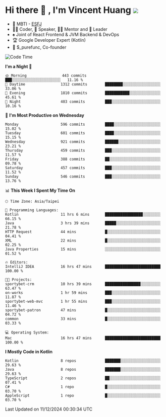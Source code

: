 # Hi there 👋 , I'm Vincent Huang ![](https://komarev.com/ghpvc/?username=Jian-Min-Huang)
- 👀 MBTI - [ESFJ](https://www.16personalities.com/esfj-personality)
- 👨‍💻 Coder, 🎤 Speaker, 👨‍🏫 Mentor and 🚀 Leader
- ♠️ Joint of React Frontend & JVM Backend & DevOps
- 🏆 Google Developer Expert (Kotlin)
- 💼 $_purefunc, Co-founder

<!--START_SECTION:waka-->
![Code Time](http://img.shields.io/badge/Code%20Time-4%2C784%20hrs%2045%20mins-blue)

**I'm a Night 🦉** 

```text
🌞 Morning                443 commits         ███░░░░░░░░░░░░░░░░░░░░░░   11.16 % 
🌆 Daytime                1312 commits        ████████░░░░░░░░░░░░░░░░░   33.06 % 
🌃 Evening                1810 commits        ███████████░░░░░░░░░░░░░░   45.61 % 
🌙 Night                  403 commits         ███░░░░░░░░░░░░░░░░░░░░░░   10.16 % 
```
📅 **I'm Most Productive on Wednesday** 

```text
Monday                   596 commits         ████░░░░░░░░░░░░░░░░░░░░░   15.02 % 
Tuesday                  601 commits         ████░░░░░░░░░░░░░░░░░░░░░   15.15 % 
Wednesday                921 commits         ██████░░░░░░░░░░░░░░░░░░░   23.21 % 
Thursday                 459 commits         ███░░░░░░░░░░░░░░░░░░░░░░   11.57 % 
Friday                   388 commits         ██░░░░░░░░░░░░░░░░░░░░░░░   09.78 % 
Saturday                 457 commits         ███░░░░░░░░░░░░░░░░░░░░░░   11.52 % 
Sunday                   546 commits         ███░░░░░░░░░░░░░░░░░░░░░░   13.76 % 
```


📊 **This Week I Spent My Time On** 

```text
🕑︎ Time Zone: Asia/Taipei

💬 Programming Languages: 
Kotlin                   11 hrs 6 mins       █████████████████░░░░░░░░   66.15 % 
Java                     3 hrs 39 mins       █████░░░░░░░░░░░░░░░░░░░░   21.78 % 
HTTP Request             44 mins             █░░░░░░░░░░░░░░░░░░░░░░░░   04.41 % 
XML                      22 mins             █░░░░░░░░░░░░░░░░░░░░░░░░   02.25 % 
Java Properties          15 mins             ░░░░░░░░░░░░░░░░░░░░░░░░░   01.52 % 

🔥 Editors: 
IntelliJ IDEA            16 hrs 47 mins      █████████████████████████   100.00 % 

🐱‍💻 Projects: 
sportybet-crm            10 hrs 39 mins      ████████████████░░░░░░░░░   63.47 % 
on-works                 1 hr 59 mins        ███░░░░░░░░░░░░░░░░░░░░░░   11.87 % 
sportybet-web-mvc        1 hr 55 mins        ███░░░░░░░░░░░░░░░░░░░░░░   11.46 % 
sportybet-patron         47 mins             █░░░░░░░░░░░░░░░░░░░░░░░░   04.72 % 
common                   33 mins             █░░░░░░░░░░░░░░░░░░░░░░░░   03.33 % 

💻 Operating System: 
Mac                      16 hrs 47 mins      █████████████████████████   100.00 % 
```

**I Mostly Code in Kotlin** 

```text
Kotlin                   8 repos             ███████░░░░░░░░░░░░░░░░░░   29.63 % 
Java                     8 repos             ███████░░░░░░░░░░░░░░░░░░   29.63 % 
TypeScript               2 repos             ██░░░░░░░░░░░░░░░░░░░░░░░   07.41 % 
C#                       1 repo              █░░░░░░░░░░░░░░░░░░░░░░░░   03.70 % 
AppleScript              1 repo              █░░░░░░░░░░░░░░░░░░░░░░░░   03.70 % 
```




 Last Updated on 11/12/2024 00:30:34 UTC
<!--END_SECTION:waka-->
